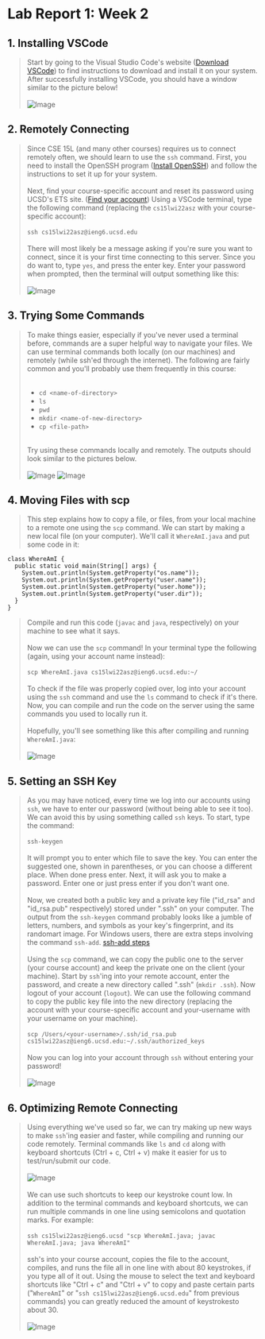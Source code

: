 # Lab Report 1: Week 2

## 1. Installing VSCode
> Start by going to the Visual Studio Code's website ([Download VSCode](https://code.visualstudio.com/Download)) to find instructions to download and install it on your system. After successfully installing VSCode, you should have a window similar to the picture below!
<br><br>
![Image](photos/vscode2.png "VSCode example")



## 2. Remotely Connecting
> Since CSE 15L (and many other courses) requires us to connect remotely often, we should learn to use the `ssh` command. First, you need to install the OpenSSH program ([Install OpenSSH](https://docs.microsoft.com/en-us/windows-server/administration/openssh/openssh_install_firstuse)) and follow the instructions to set it up for your system. 
<br><br>
Next, find your course-specific account and reset its password using UCSD's ETS site. ([Find your account](https://sdacs.ucsd.edu/~icc/index.php)) Using a VSCode terminal, type the following command (replacing the `cs15lwi22asz` with your course-specific account):
<br><br>
`ssh cs15lwi22asz@ieng6.ucsd.edu`
<br><br>
There will most likely be a message asking if you're sure you want to connect, since it is your first time connecting to this server. Since you do want to, type `yes`, and press the enter key. Enter your password when prompted, then the terminal will output something like this:
<br><br>
![Image](photos/ssh.png "ssh example")



## 3. Trying Some Commands
> To make things easier, especially if you've never used a terminal before, commands are a super helpful way to navigate your files. We can use terminal commands both locally (on our machines) and remotely (while ssh'ed through the internet). The following are fairly common and you'll probably use them frequently in this course:
<br><br>
>
>- `cd <name-of-directory>`
>- `ls`
>- `pwd`
>- `mkdir <name-of-new-directory>`
>- `cp <file-path>`
<br><br>
>
> Try using these commands locally and remotely. The outputs should look similar to the pictures below.
<br><br>
![Image](photos/commands1.png "Local commands example")
![Image](photos/commands2.png "Remote commands example")



## 4. Moving Files with scp
> This step explains how to copy a file, or files, from your local machine to a remote one using the `scp` command. We can start by making a new local file (on your computer). We'll call it `WhereAmI.java` and put some code in it:
>
```
class WhereAmI {
  public static void main(String[] args) {
    System.out.println(System.getProperty("os.name"));
    System.out.println(System.getProperty("user.name"));
    System.out.println(System.getProperty("user.home"));
    System.out.println(System.getProperty("user.dir"));
  }
}
```
>
> Compile and run this code (`javac` and `java`, respectively) on your machine to see what it says. 
<br><br>
> Now we can use the `scp` command! In your terminal type the following (again, using your account name instead):
<br><br>
`scp WhereAmI.java cs15lwi22asz@ieng6.ucsd.edu:~/`
<br><br>
> To check if the file was properly copied over, log into your account using the `ssh` command and use the `ls` command to check if it's there. Now, you can compile and run the code on the server using the same commands you used to locally run it. 
<br><br>
> Hopefully, you'll see something like this after compiling and running `WhereAmI.java`:
<br><br>
![Image](photos/scp.png "scp example")

## 5. Setting an SSH Key
> As you may have noticed, every time we log into our accounts using `ssh`, we have to enter our password (without being able to see it too). We can avoid this by using something called `ssh` keys. To start, type the command: 
<br><br>
`ssh-keygen`
<br><br>
> It will prompt you to enter which file to save the key. You can enter the suggested one, shown in parentheses, or you can choose a different place. When done press enter. Next, it will ask you to make a password. Enter one or just press enter if you don't want one. 
<br><br>
> Now, we created both a public key and a private key file ("id_rsa" and "id_rsa.pub" respectively) stored under ".ssh" on your computer. The output from the `ssh-keygen` command probably looks like a jumble of letters, numbers, and symbols as your key's fingerprint, and its randomart image.
> For Windows users, there are extra steps involving the command `ssh-add`. [ssh-add steps](https://docs.microsoft.com/en-us/windows-server/administration/openssh/openssh_keymanagement#user-key-generation)
<br><br>
> Using the `scp` command, we can copy the public one to the server (your course account) and keep the private one on the client (your machine). Start by `ssh`'ing into your remote account, enter the password, and create a new directory called ".ssh" (`mkdir .ssh`). Now logout of your account (`logout`). We can use the following command to copy the public key file into the new directory (replacing the account with your course-specific account and your-username with your username on your machine).
<br><br>
`scp /Users/<your-username>/.ssh/id_rsa.pub cs15lwi22asz@ieng6.ucsd.edu:~/.ssh/authorized_keys`
<br><br>
> Now you can log into your account through `ssh` without entering your password!
<br><br>
![Image](photos/ssh_key.png "Password not required anymore!")

## 6. Optimizing Remote Connecting
> Using everything we've used so far, we can try making up new ways to make `ssh`'ing easier and faster, while compiling and running our code remotely. Terminal commands like `ls` and `cd` along with keyboard shortcuts (Ctrl + c, Ctrl + v) make it easier for us to test/run/submit our code. 
<br><br>
![Image](photos/optimizing.png "Helpful commands!")
<br><br>
> We can use such shortcuts to keep our keystroke count low. In addition to the terminal commands and keyboard shortcuts, we can run multiple commands in one line using semicolons and quotation marks. For example:
<br><br>
`ssh cs15lwi22asz@ieng6.ucsd "scp WhereAmI.java; javac WhereAmI.java; java WhereAmI"`
<br><br>
ssh's into your course account, copies the file to the account, compiles, and runs the file all in one line with about 80 keystrokes, if you type all of it out. Using the mouse to select the text and keyboard shortcuts like "Ctrl + c" and "Ctrl + v" to copy and paste certain parts ("`WhereAmI`" or "`ssh cs15lwi22asz@ieng6.ucsd.edu`" from previous commands) you can greatly reduced the amount of keystrokesto about 30. 
<br><br>
![Image](photos/step7.png "Example of using one line")